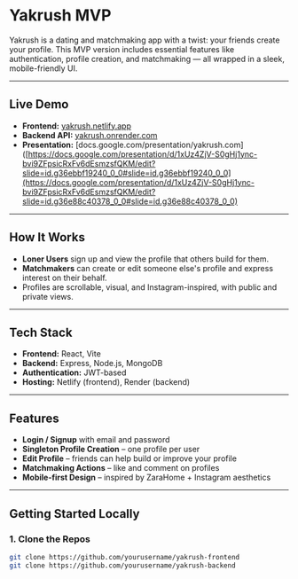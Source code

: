 # Yakrush MVP

Yakrush is a dating and matchmaking app with a twist: your friends create your profile. This MVP version includes essential features like authentication, profile creation, and matchmaking — all wrapped in a sleek, mobile-friendly UI.

---

## Live Demo

- **Frontend:** [yakrush.netlify.app](https://yakrush.netlify.app/)
- **Backend API:** [yakrush.onrender.com](https://yakrush.onrender.com)
- **Presentation:** [docs.google.com/presentation/yakrush.com]([https://docs.google.com/presentation/d/1xUz4ZjV-S0gHj1ync-bvi9ZFpsicRxFv6dEsmzsfQKM/edit?slide=id.g36ebbf19240_0_0#slide=id.g36ebbf19240_0_0](https://docs.google.com/presentation/d/1xUz4ZjV-S0gHj1ync-bvi9ZFpsicRxFv6dEsmzsfQKM/edit?slide=id.g36e88c40378_0_0#slide=id.g36e88c40378_0_0)

---

## How It Works

- **Loner Users** sign up and view the profile that others build for them.
- **Matchmakers** can create or edit someone else's profile and express interest on their behalf.
- Profiles are scrollable, visual, and Instagram-inspired, with public and private views.

---

## Tech Stack

- **Frontend:** React, Vite
- **Backend:** Express, Node.js, MongoDB
- **Authentication:** JWT-based
- **Hosting:** Netlify (frontend), Render (backend)

---

## Features

- **Login / Signup** with email and password
- **Singleton Profile Creation** – one profile per user
- **Edit Profile** – friends can help build or improve your profile
- **Matchmaking Actions** – like and comment on profiles
- **Mobile-first Design** – inspired by ZaraHome + Instagram aesthetics

---

## Getting Started Locally

### 1. Clone the Repos

```bash
git clone https://github.com/yourusername/yakrush-frontend
git clone https://github.com/yourusername/yakrush-backend
